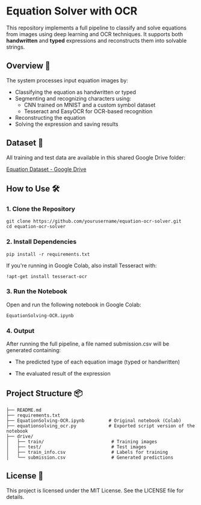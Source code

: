 # Equation Solver with OCR

This repository implements a full pipeline to classify and solve equations from images using deep learning and OCR techniques. It supports both **handwritten** and **typed** expressions and reconstructs them into solvable strings.

## Overview 🚀

The system processes input equation images by:

- Classifying the equation as handwritten or typed
- Segmenting and recognizing characters using:
  - CNN trained on MNIST and a custom symbol dataset
  - Tesseract and EasyOCR for OCR-based recognition
- Reconstructing the equation
- Solving the expression and saving results

## Dataset 📁

All training and test data are available in this shared Google Drive folder:

[Equation Dataset - Google Drive](https://drive.google.com/drive/folders/13nICjIQg57NhPn5eYJwZp1jCpJwk4vjp)

## How to Use 🛠

### 1. Clone the Repository

    git clone https://github.com/yourusername/equation-ocr-solver.git
    cd equation-ocr-solver
    
### 2. Install Dependencies

    pip install -r requirements.txt
    
If you're running in Google Colab, also install Tesseract with:

    !apt-get install tesseract-ocr
    
### 3. Run the Notebook
Open and run the following notebook in Google Colab:

    EquationSolving-OCR.ipynb

### 4. Output
After running the full pipeline, a file named submission.csv will be generated containing:

  - The predicted type of each equation image (typed or handwritten)

  - The evaluated result of the expression

## Project Structure 📦

    ├── README.md
    ├── requirements.txt
    ├── EquationSolving-OCR.ipynb         # Original notebook (Colab)
    ├── equationsolving_ocr.py            # Exported script version of the notebook
    ├── drive/
    │   ├── train/                         # Training images
    │   ├── test/                          # Test images
    │   ├── train_info.csv                 # Labels for training
    │   └── submission.csv                 # Generated predictions

## License 🧾
This project is licensed under the MIT License. See the LICENSE file for details.
